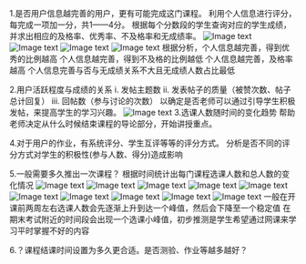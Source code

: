 1.是否用户信息越完善的用户，更有可能完成这门课程。
    利用个人信息进行评分，每完成一项加一分，共1——4分。
    根据每个分数段的学生查询对应的学生成绩，并求出相应的及格率、优秀率、不及格率和无成绩率。
    ![Image text](students_info_result/students_good_rate.png)
    ![Image text](students_info_result/students_nograde_rate.png)
    ![Image text](students_info_result/students_notpassing_rate.png)
    ![Image text](students_info_result/students_passing_rate.png)
    根据分析，个人信息越完善，得到优秀的比例越高
    个人信息越完善，得到不及格的比例越低
    个人信息越完善，及格率越高
    个人信息完善与否与无成绩关系不大且无成绩人数占比最低

2.用户活跃程度与成绩的关系
	i. 发帖主题数
	ii. 发表帖子的质量（被赞次数、帖子总计回复）
	iii. 回帖数（参与讨论的次数）
   以确定是否老师可以通过引导学生积极发帖，来提高学生的学习兴趣。
![Image text](students_thread/average/comment-discussion_grade.png)
3.选课人数随时间的变化趋势
     帮助老师决定从什么时候结束课程的导论部分，开始讲授重点。

4.对于用户的作业，有系统评分、学生互评等等的评分方式。
     分析是否不同的评分方式对学生的积极性(参与人数、得分)造成影响

5.一般需要多久推出一次课程？
    根据时间统计出每门课程选课人数和总人数的变化情况
    ![Image text](class_trend_result/class_trend4.png)
    ![Image text](class_trend_result/class_trend5.png)
    ![Image text](class_trend_result/class_trend6.png)
    ![Image text](class_trend_result/class_trend7.png)
    ![Image text](class_trend_result/class_trend8.png)
    ![Image text](class_trend_result/class_trend9.png)
    ![Image text](class_trend_result/class_trend10.png)
    ![Image text](class_trend_result/class_trend11.png)
    ![Image text](class_trend_result/class_trend12.png)
    ![Image text](class_trend_result/class_trend13.png)
    一般在开课前两周左右选课人数会先逐渐上升到达一个峰值，然后会下降至一个稳定值
    在期末考试附近的时间段会出现一个选课小峰值，初步推测是学生希望通过网课来学习平时掌握不好的内容

6.？课程结课时间设置为多久更合适。是否测验、作业等越多越好？
